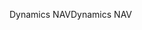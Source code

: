 <span data-ttu-id="d2539-101">Dynamics NAV</span><span class="sxs-lookup"><span data-stu-id="d2539-101">Dynamics NAV</span></span>
